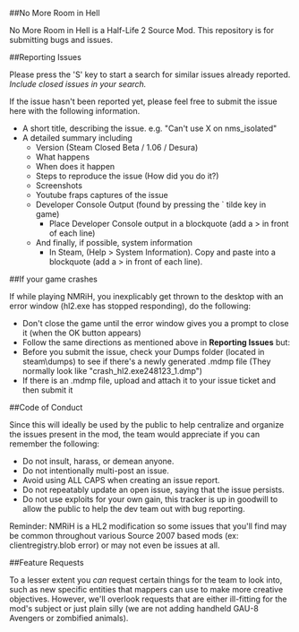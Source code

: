 ##No More Room in Hell

No More Room in Hell is a Half-Life 2 Source Mod. This repository is for submitting bugs and issues.

##Reporting Issues

Please press the 'S' key to start a search for similar issues already reported. *Include closed issues in your search.*

If the issue hasn't been reported yet, please feel free to submit the issue here with the following information.

* A short title, describing the issue. e.g. "Can't use X on nms_isolated"
* A detailed summary including
  * Version (Steam Closed Beta / 1.06 / Desura)
  * What happens
  * When does it happen
  * Steps to reproduce the issue (How did you do it?)
  * Screenshots
  * Youtube fraps captures of the issue
  * Developer Console Output (found by pressing the ` tilde key in game)
      * Place Developer Console output in a blockquote (add a > in front of each line)
  * And finally, if possible, system information
      * In Steam, (Help > System Information). Copy and paste into a blockquote (add a > in front of each line).

##If your game crashes

If while playing NMRiH, you inexplicably get thrown to the desktop with an error window (hl2.exe has stopped responding), do the following:

* Don't close the game until the error window gives you a prompt to close it (when the OK button appears)
* Follow the same directions as mentioned above in **Reporting Issues** but:
* Before you submit the issue, check your Dumps folder (located in steam\dumps) to see if there's a newly generated .mdmp file (They normally look like "crash_hl2.exe248123_1.dmp")
* If there is an .mdmp file, upload and attach it to your issue ticket and then submit it

##Code of Conduct

Since this will ideally be used by the public to help centralize and organize the issues present in the mod, the team would appreciate if you can remember the following:

* Do not insult, harass, or demean anyone.
* Do not intentionally multi-post an issue.
* Avoid using ALL CAPS when creating an issue report.
* Do not repeatably update an open issue, saying that the issue persists.
* Do not use exploits for your own gain, this tracker is up in goodwill to allow the public to help the dev team out with bug reporting.

Reminder: NMRiH is a HL2 modification so some issues that you'll find may be common throughout various Source 2007 based mods (ex: clientregistry.blob error) or may not even be issues at all.

##Feature Requests

To a lesser extent you *can* request certain things for the team to look into, such as new specific entities that mappers can use to make more creative objectives. However, we'll overlook requests that are either ill-fitting for the mod's subject or just plain silly (we are not adding handheld GAU-8 Avengers or zombified animals).
